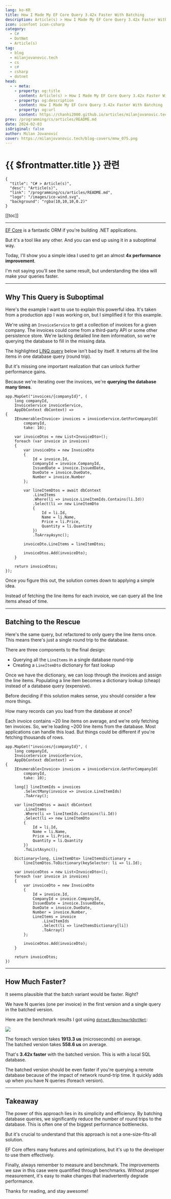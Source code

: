 ```yaml
---
lang: ko-KR
title: How I Made My EF Core Query 3.42x Faster With Batching
description: Article(s) > How I Made My EF Core Query 3.42x Faster With Batching
icon: iconfont icon-csharp
category: 
  - C#
  - DotNet
  - Article(s)
tag: 
  - blog
  - milanjovanovic.tech
  - cs
  - c#
  - csharp
  - dotnet
head:
  - - meta:
    - property: og:title
      content: Article(s) > How I Made My EF Core Query 3.42x Faster With Batching
    - property: og:description
      content: How I Made My EF Core Query 3.42x Faster With Batching
    - property: og:url
      content: https://chanhi2000.github.io/articles/milanjovanovic.tech/how-i-made-my-efcore-query-faster-with-batching.html
prev: /programming/cs/articles/README.md
date: 2024-02-03
isOriginal: false
author: Milan Jovanović
cover: https://milanjovanovic.tech/blog-covers/mnw_075.png
---
```


# {{ $frontmatter.title }} 관련

```component VPCard
{
  "title": "C# > Article(s)",
  "desc": "Article(s)",
  "link": "/programming/cs/articles/README.md",
  "logo": "/images/ico-wind.svg",
  "background": "rgba(10,10,10,0.2)"
}
```

[[toc]]

---

<SiteInfo
  name="How I Made My EF Core Query 3.42x Faster With Batching"
  desc="EF Core is a fantastic ORM if you're building .NET applications. Today, I'll show you a simple idea I used to get an almost 4x performance improvement."
  url="https://milanjovanovic.tech/blog/how-i-made-my-efcore-query-faster-with-batching/"
  logo="https://milanjovanovic.tech/profile_favicon.png"
  preview="https://milanjovanovic.tech/blog-covers/mnw_075.png"/>

[<FontIcon icon="fa-brands fa-microsoft"/>EF Core](https://learn.microsoft.com/en-us/ef/core/) is a fantastic ORM if you're building .NET applications.

But it's a tool like any other. And you can end up using it in a suboptimal way.

Today, I'll show you a simple idea I used to get an almost **4x performance improvement**.

I'm not saying you'll see the same result, but understanding the idea will make your queries faster.

---

## Why This Query is Suboptimal

Here's the example I want to use to explain this powerful idea. It's taken from a production app I was working on, but I simplified it for this example.

We're using an `InvoiceService` to get a collection of invoices for a given company. The invoices could come from a third-party API or some other persistence store. We're lacking detailed line item information, so we're querying the database to fill in the missing data.

The highlighted [<FontIcon icon="fa-brands fa-microsoft"/>LINQ query](https://learn.microsoft.com/en-us/ef/core/querying/) below isn't bad by itself. It returns all the line items in one database query (round trip).

But it's missing one important realization that can unlock further performance gains.

Because we're iterating over the invoices, we're **querying the database many times**.

```cs{21-32}
app.MapGet("invoices/{companyId}", (
    long companyId,
    InvoiceService invoiceService,
    AppDbContext dbContext) =>
{
    IEnumerable<Invoice> invoices = invoiceService.GetForCompanyId(
        companyId,
        take: 10);

    var invoiceDtos = new List<InvoiceDto>();
    foreach (var invoice in invoices)
    {
        var invoiceDto = new InvoiceDto
        {
            Id = invoice.Id,
            CompanyId = invoice.CompanyId,
            IssuedDate = invoice.IssuedDate,
            DueDate = invoice.DueDate,
            Number = invoice.Number
        };

        var lineItemDtos = await dbContext
            .LineItems
            .Where(li => invoice.LineItemIds.Contains(li.Id))
            .Select(li => new LineItemDto
            {
                Id = li.Id,
                Name = li.Name,
                Price = li.Price,
                Quantity = li.Quantity
            })
            .ToArrayAsync();

        invoiceDto.LineItems = lineItemDtos;

        invoiceDtos.Add(invoiceDto);
    }

    return invoiceDtos;
});
```

Once you figure this out, the solution comes down to applying a simple idea.

Instead of fetching the line items for each invoice, we can query all the line items ahead of time.

---

## Batching to the Rescue

Here's the same query, but refactored to only query the line items once. This means there's just a single round trip to the database.

There are three components to the final design:

- Querying all the `LineItems` in a single database round-trip
- Creating a `LineItemDto` dictionary for fast lookup

Once we have the dictionary, we can loop through the invoices and assign the line items. Populating a line item becomes a dictionary lookup (cheap) instead of a database query (expensive).

Before deciding if this solution makes sense, you should consider a few more things.

How many records can you load from the database at once?

Each invoice contains ~20 line items on average, and we're only fetching ten invoices. So, we're loading ~200 line items from the database. Most applications can handle this load. But things could be different if you're fetching thousands of rows.

```cs{10-12,26-28,41}
app.MapGet("invoices/{companyId}", (
    long companyId,
    InvoiceService invoiceService,
    AppDbContext dbContext) =>
{
    IEnumerable<Invoice> invoices = invoiceService.GetForCompanyId(
        companyId,
        take: 10);

    long[] lineItemIds = invoices
        .SelectMany(invoice => invoice.LineItemIds)
        .ToArray();

    var lineItemDtos = await dbContext
        .LineItems
        .Where(li => lineItemIds.Contains(li.Id))
        .Select(li => new LineItemDto
        {
            Id = li.Id,
            Name = li.Name,
            Price = li.Price,
            Quantity = li.Quantity
        })
        .ToListAsync();

    Dictionary<long, LineItemDto> lineItemsDictionary =
        lineItemDtos.ToDictionary(keySelector: li => li.Id);

    var invoiceDtos = new List<InvoiceDto>();
    foreach (var invoice in invoices)
    {
        var invoiceDto = new InvoiceDto
        {
            Id = invoice.Id,
            CompanyId = invoice.CompanyId,
            IssuedDate = invoice.IssuedDate,
            DueDate = invoice.DueDate,
            Number = invoice.Number,
            LineItems = invoice
                .LineItemIds
                .Select(li => lineItemsDictionary[li])
                .ToArray()
        };

        invoiceDtos.Add(invoiceDto);
    }

    return invoiceDtos;
})
```

---

## How Much Faster?

It seems plausible that the batch variant would be faster. Right?

We have N queries (one per invoice) in the first version and a single query in the batched version.

Here are the benchmark results I got using [<FontIcon icon="iconfont icon-github"/>`dotnet/BenchmarkDotNet`](https://github.com/dotnet/BenchmarkDotNet):

![](https://milanjovanovic.tech/blogs/mnw_075/benchmark.png?imwidth=3840)

The foreach version takes **1913.3 us** (microseconds) on average.<br/>The batched version takes **558.6 us** on average.

That's **3.42x faster** with the batched version. This is with a local SQL database.

The batched version should be even faster if you're querying a remote database because of the impact of network round-trip time. It quickly adds up when you have N queries (foreach version).

---

## Takeaway

The power of this approach lies in its simplicity and efficiency. By batching database queries, we significantly reduce the number of round trips to the database. This is often one of the biggest performance bottlenecks.

But it's crucial to understand that this approach is not a one-size-fits-all solution.

EF Core offers many features and optimizations, but it's up to the developer to use them effectively.

Finally, always remember to measure and benchmark. The improvements we saw in this case were quantified through benchmarks. Without proper measurement, it's easy to make changes that inadvertently degrade performance.

Thanks for reading, and stay awesome!


